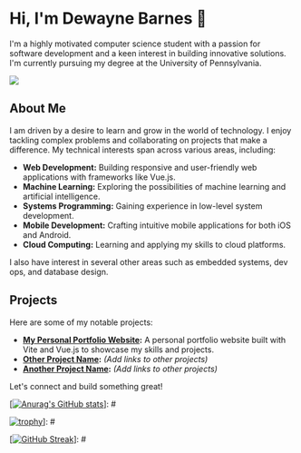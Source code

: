 # Hi, I'm Dewayne Barnes 👋

I'm a highly motivated computer science student with a passion for software development and a keen interest in building innovative solutions. I'm currently pursuing my degree at the University of Pennsylvania.

![](https://komarev.com/ghpvc/?username=Evanition)

## About Me

I am driven by a desire to learn and grow in the world of technology. I enjoy tackling complex problems and collaborating on projects that make a difference. My technical interests span across various areas, including:

*   **Web Development:** Building responsive and user-friendly web applications with frameworks like Vue.js.
*   **Machine Learning:** Exploring the possibilities of machine learning and artificial intelligence.
*   **Systems Programming:** Gaining experience in low-level system development.
*   **Mobile Development:** Crafting intuitive mobile applications for both iOS and Android.
*   **Cloud Computing:** Learning and applying my skills to cloud platforms.

I also have interest in several other areas such as embedded systems, dev ops, and database design.

## Projects

Here are some of my notable projects:

*   **[My Personal Portfolio Website](https://github.com/Evanition/my-portfolio):** A personal portfolio website built with Vite and Vue.js to showcase my skills and projects.
*   **[Other Project Name](https://github.com/Evanition/other-project-repo):** *(Add links to other projects)*
*   **[Another Project Name](https://github.com/Evanition/another-project-repo):** *(Add links to other projects)*


Let's connect and build something great!

[[![Anurag's GitHub stats](https://github-readme-stats.vercel.app/api?username=Evanition)](https://github.com/anuraghazra/github-readme-stats)]: #

[![trophy](https://github-profile-trophy.vercel.app/?username=Evanition)](https://github.com/ryo-ma/github-profile-trophy)]: #

[[![GitHub Streak](https://github-readme-streak-stats.herokuapp.com/?user=Evanition)](https://git.io/streak-stats)]: #


